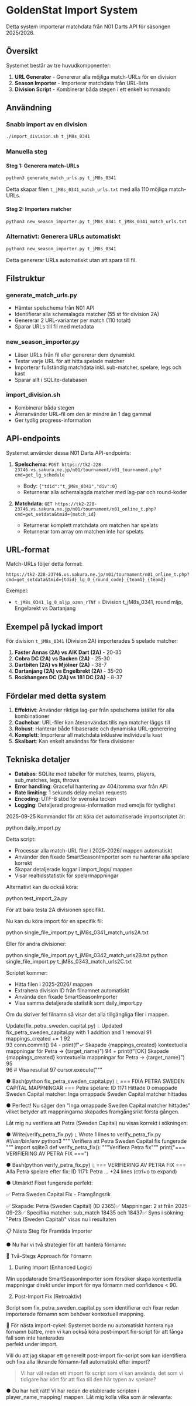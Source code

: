 # GoldenStat Import System

Detta system importerar matchdata från N01 Darts API för säsongen 2025/2026.

## Översikt

Systemet består av tre huvudkomponenter:
1. **URL Generator** - Genererar alla möjliga match-URLs för en division
2. **Season Importer** - Importerar matchdata från URL-lista
3. **Division Script** - Kombinerar båda stegen i ett enkelt kommando

## Användning

### Snabb import av en division
```bash
./import_division.sh t_jM8s_0341
```

### Manuella steg

#### Steg 1: Generera match-URLs
```bash
python3 generate_match_urls.py t_jM8s_0341
```
Detta skapar filen `t_jM8s_0341_match_urls.txt` med alla 110 möjliga match-URLs.

#### Steg 2: Importera matcher
```bash
python3 new_season_importer.py t_jM8s_0341 t_jM8s_0341_match_urls.txt
```

### Alternativt: Generera URLs automatiskt
```bash
python3 new_season_importer.py t_jM8s_0341
```
Detta genererar URLs automatiskt utan att spara till fil.

## Filstruktur

### generate_match_urls.py
- Hämtar spelschema från N01 API
- Identifierar alla schemalagda matcher (55 st för division 2A)
- Genererar 2 URL-varianter per match (110 totalt)
- Sparar URLs till fil med metadata

### new_season_importer.py
- Läser URLs från fil eller genererar dem dynamiskt
- Testar varje URL för att hitta spelade matcher
- Importerar fullständig matchdata inkl. sub-matcher, spelare, legs och kast
- Sparar allt i SQLite-databasen

### import_division.sh
- Kombinerar båda stegen
- Återanvänder URL-fil om den är mindre än 1 dag gammal
- Ger tydlig progress-information

## API-endpoints

Systemet använder dessa N01 Darts API-endpoints:

1. **Spelschema**: `POST https://tk2-228-23746.vs.sakura.ne.jp/n01/tournament/n01_tournament.php?cmd=get_lg_schedule`
   - Body: `{"tdid":"t_jM8s_0341","div":0}`
   - Returnerar alla schemalagda matcher med lag-par och round-koder

2. **Matchdata**: `GET https://tk2-228-23746.vs.sakura.ne.jp/n01/tournament/n01_online_t.php?cmd=get_setdata&tmid={match_id}`
   - Returnerar komplett matchdata om matchen har spelats
   - Returnerar tom array om matchen inte har spelats

## URL-format

Match-URLs följer detta format:
```
https://tk2-228-23746.vs.sakura.ne.jp/n01/tournament/n01_online_t.php?cmd=get_setdata&tmid={tdid}_lg_0_{round_code}_{team1}_{team2}
```

Exempel:
- `t_jM8s_0341_lg_0_mljp_ozmn_rTNf` = Division t_jM8s_0341, round mljp, Engelbrekt vs Dartanjang

## Exempel på lyckad import

För division `t_jM8s_0341` (Division 2A) importerades 5 spelade matcher:

1. **Faster Annas (2A) vs AIK Dart (2A)** - 20-35
2. **Cobra DC (2A) vs Backen (2A)** - 25-30
3. **Dartbiten (2A) vs Mjölner (2A)** - 38-7
4. **Dartanjang (2A) vs Engelbrekt (2A)** - 35-20
5. **Rockhangers DC (2A) vs 181 DC (2A)** - 8-37

## Fördelar med detta system

1. **Effektivt**: Använder riktiga lag-par från spelschema istället för alla kombinationer
2. **Cachebar**: URL-filer kan återanvändas tills nya matcher läggs till
3. **Robust**: Hanterar både filbaserade och dynamiska URL-generering
4. **Komplett**: Importerar all matchdata inklusive individuella kast
5. **Skalbart**: Kan enkelt användas för flera divisioner

## Tekniska detaljer

- **Databas**: SQLite med tabeller för matches, teams, players, sub_matches, legs, throws
- **Error handling**: Graceful hantering av 404/tomma svar från API
- **Rate limiting**: 1 sekunds delay mellan requests
- **Encoding**: UTF-8 stöd för svenska tecken
- **Logging**: Detaljerad progress-information med emojis för tydlighet

2025-09-25
Kommandot för att köra det automatiserade importscriptet är:

  python daily_import.py

  Detta script:
  - Processar alla match-URL filer i 2025-2026/ mappen automatiskt
  - Använder den fixade SmartSeasonImporter som nu hanterar alla spelare korrekt
  - Skapar detaljerade loggar i import_logs/ mappen
  - Visar realtidsstatistik för spelarmappningar

  Alternativt kan du också köra:

  python test_import_2a.py

  För att bara testa 2A divisionen specifikt.

Nu kan du köra import för en specifik fil:

  python single_file_import.py t_jM8s_0341_match_urls2A.txt

  Eller för andra divisioner:

  python single_file_import.py t_jM8s_0342_match_urls2B.txt
  python single_file_import.py t_jM8s_0343_match_urls2C.txt

  Scriptet kommer:
  - Hitta filen i 2025-2026/ mappen
  - Extrahera division ID från filnamnet automatiskt
  - Använda den fixade SmartSeasonImporter
  - Visa samma detaljerade statistik som daily_import.py

  Om du skriver fel filnamn så visar det alla tillgängliga filer i mappen.

  Update(fix_petra_sweden_capital.py)
  ⎿  Updated fix_petra_sweden_capital.py with 1 addition and 1 removal
       91                mappings_created += 1
       92    
       93            conn.commit()
       94 -          print(f"✓ Skapade {mappings_created} kontextuella mappningar för Petra -> {target_name}")
       94 +          print(f"[OK] Skapade {mappings_created} kontextuella mappningar for Petra -> {target_name}")
       95    
       96            # Visa resultat
       97            cursor.execute("""

● Bash(python fix_petra_sweden_capital.py)
  ⎿  === FIXA PETRA SWEDEN CAPITAL MAPPNINGAR === 
     Petra spelare: ID 1171
     Hittade 0 omappade Sweden Capital matcher:
     Inga omappade Sweden Capital matcher hittades

● Perfect! Nu säger den "Inga omappade Sweden Capital matcher hittades" vilket betyder att mappningarna skapades framgångsrikt första gången.

  Låt mig nu verifiera att Petra (Sweden Capital) nu visas korrekt i sökningen:

● Write(verify_petra_fix.py)
  ⎿  Wrote 1 lines to verify_petra_fix.py
     #!/usr/bin/env python3
     """
     Verifiera att Petra Sweden Capital fix fungerade
     """
     import sqlite3
     def verify_petra_fix():
         """Verifiera Petra fix"""
         print("=== VERIFIERING AV PETRA FIX ===")

● Bash(python verify_petra_fix.py)
  ⎿  === VERIFIERING AV PETRA FIX ===
     Alla Petra spelare efter fix:
       ID 1171: Petra
     … +24 lines (ctrl+o to expand)

● Utmärkt! Fixet fungerade perfekt:

  ✅ Petra Sweden Capital Fix - Framgångsrik

  ✅ Skapade: Petra (Sweden Capital) (ID 2365)✅ Mappningar: 2 st från 2025-09-23✅ Specifika matcher: sub_match 18435 och 18437✅ Syns i sökning: "Petra (Sweden Capital)"
  visas nu i resultaten

  📋 Nästa Steg för Framtida Importer

● Nu har vi två strategier för att hantera förnamn:

  🔄 Två-Stegs Approach för Förnamn

  1. During Import (Enhanced Logic)

  Min uppdaterade SmartSeasonImporter som försöker skapa kontextuella mappningar direkt under import för nya förnamn med confidence < 90.

  2. Post-Import Fix (Retroaktiv)

  Script som fix_petra_sweden_capital.py som identifierar och fixar redan importerade förnamn som behöver kontextuell mappning.

  🎯 För nästa import-cykel: Systemet borde nu automatiskt hantera nya förnamn bättre, men vi kan också köra post-import fix-script för att fånga fall som inte hanterades       
  perfekt under import.

  Vill du att jag skapar ett generellt post-import fix-script som kan identifiera och fixa alla liknande förnamn-fall automatiskt efter import?

> Vi har väl redan ett import fix script som vi kan använda, det som vi tidigare har kört för att fixa till den här typen av spelare?

● Du har helt rätt! Vi har redan de etablerade scripten i player_name_mapping/ mappen. Låt mig kolla vilka som är relevanta: